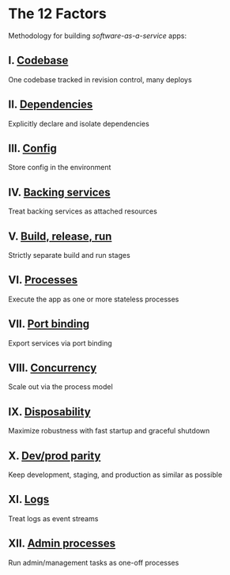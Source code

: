 # The 12 Factors

Methodology for building _software-as-a-service_ apps:

## I. [Codebase](https://12factor.net/codebase)
One codebase tracked in revision control, many deploys

## II. [Dependencies](https://12factor.net/dependencies)
Explicitly declare and isolate dependencies

## III. [Config](https://12factor.net/config)
Store config in the environment

## IV. [Backing services](https://12factor.net/backing-services)
Treat backing services as attached resources

## V. [Build, release, run](https://12factor.net/build-release-run)
Strictly separate build and run stages

## VI. [Processes](https://12factor.net/processes)
Execute the app as one or more stateless processes

## VII. [Port binding](https://12factor.net/port-binding)
Export services via port binding

## VIII. [Concurrency](https://12factor.net/concurrency)
Scale out via the process model

## IX. [Disposability](https://12factor.net/disposability)
Maximize robustness with fast startup and graceful shutdown

## X. [Dev/prod parity](https://12factor.net/dev-prod-parity)
Keep development, staging, and production as similar as possible

## XI. [Logs](https://12factor.net/logs)
Treat logs as event streams

## XII. [Admin processes](https://12factor.net/admin-processes)
Run admin/management tasks as one-off processes
